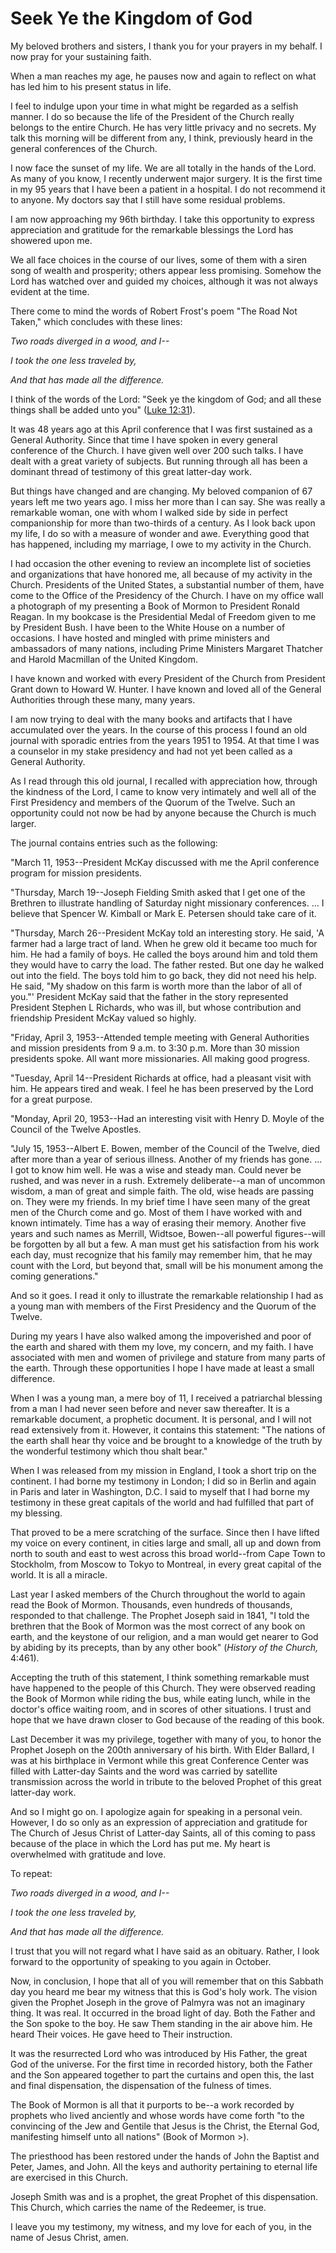 # Seek Ye the Kingdom of God

My beloved brothers and sisters, I thank you for your prayers in my behalf. I
now pray for your sustaining faith.

When a man reaches my age, he pauses now and again to reflect on what has led
him to his present status in life.

I feel to indulge upon your time in what might be regarded as a selfish
manner. I do so because the life of the President of the Church really belongs
to the entire Church. He has very little privacy and no secrets. My talk this
morning will be different from any, I think, previously heard in the general
conferences of the Church.

I now face the sunset of my life. We are all totally in the hands of the Lord.
As many of you know, I recently underwent major surgery. It is the first time
in my 95 years that I have been a patient in a hospital. I do not recommend it
to anyone. My doctors say that I still have some residual problems.

I am now approaching my 96th birthday. I take this opportunity to express
appreciation and gratitude for the remarkable blessings the Lord has showered
upon me.

We all face choices in the course of our lives, some of them with a siren song
of wealth and prosperity; others appear less promising. Somehow the Lord has
watched over and guided my choices, although it was not always evident at the
time.

There come to mind the words of Robert Frost's poem "The Road Not Taken,"
which concludes with these lines:

_Two roads diverged in a wood, and I--_

_I took the one less traveled by,_

_And that has made all the difference._

I think of the words of the Lord: "Seek ye the kingdom of God; and all these
things shall be added unto you" ([Luke
12:31](https://www.lds.org/scriptures/nt/luke/12.31?lang=eng#30)).

It was 48 years ago at this April conference that I was first sustained as a
General Authority. Since that time I have spoken in every general conference
of the Church. I have given well over 200 such talks. I have dealt with a
great variety of subjects. But running through all has been a dominant thread
of testimony of this great latter-day work.

But things have changed and are changing. My beloved companion of 67 years
left me two years ago. I miss her more than I can say. She was really a
remarkable woman, one with whom I walked side by side in perfect companionship
for more than two-thirds of a century. As I look back upon my life, I do so
with a measure of wonder and awe. Everything good that has happened, including
my marriage, I owe to my activity in the Church.

I had occasion the other evening to review an incomplete list of societies and
organizations that have honored me, all because of my activity in the Church.
Presidents of the United States, a substantial number of them, have come to
the Office of the Presidency of the Church. I have on my office wall a
photograph of my presenting a Book of Mormon to President Ronald Reagan. In my
bookcase is the Presidential Medal of Freedom given to me by President Bush. I
have been to the White House on a number of occasions. I have hosted and
mingled with prime ministers and ambassadors of many nations, including Prime
Ministers Margaret Thatcher and Harold Macmillan of the United Kingdom.

I have known and worked with every President of the Church from President
Grant down to Howard W. Hunter. I have known and loved all of the General
Authorities through these many, many years.

I am now trying to deal with the many books and artifacts that I have
accumulated over the years. In the course of this process I found an old
journal with sporadic entries from the years 1951 to 1954. At that time I was
a counselor in my stake presidency and had not yet been called as a General
Authority.

As I read through this old journal, I recalled with appreciation how, through
the kindness of the Lord, I came to know very intimately and well all of the
First Presidency and members of the Quorum of the Twelve. Such an opportunity
could not now be had by anyone because the Church is much larger.

The journal contains entries such as the following:

"March 11, 1953--President McKay discussed with me the April conference
program for mission presidents.

"Thursday, March 19--Joseph Fielding Smith asked that I get one of the
Brethren to illustrate handling of Saturday night missionary conferences. ... I
believe that Spencer W. Kimball or Mark E. Petersen should take care of it.

"Thursday, March 26--President McKay told an interesting story. He said, 'A
farmer had a large tract of land. When he grew old it became too much for him.
He had a family of boys. He called the boys around him and told them they
would have to carry the load. The father rested. But one day he walked out
into the field. The boys told him to go back, they did not need his help. He
said, "My shadow on this farm is worth more than the labor of all of you."'
President McKay said that the father in the story represented President
Stephen L Richards, who was ill, but whose contribution and friendship
President McKay valued so highly.

"Friday, April 3, 1953--Attended temple meeting with General Authorities and
mission presidents from 9 a.m. to 3:30 p.m. More than 30 mission presidents
spoke. All want more missionaries. All making good progress.

"Tuesday, April 14--President Richards at office, had a pleasant visit with
him. He appears tired and weak. I feel he has been preserved by the Lord for a
great purpose.

"Monday, April 20, 1953--Had an interesting visit with Henry D. Moyle of the
Council of the Twelve Apostles.

"July 15, 1953--Albert E. Bowen, member of the Council of the Twelve, died
after more than a year of serious illness. Another of my friends has gone. ... I
got to know him well. He was a wise and steady man. Could never be rushed, and
was never in a rush. Extremely deliberate--a man of uncommon wisdom, a man of
great and simple faith. The old, wise heads are passing on. They were my
friends. In my brief time I have seen many of the great men of the Church come
and go. Most of them I have worked with and known intimately. Time has a way
of erasing their memory. Another five years and such names as Merrill,
Widtsoe, Bowen--all powerful figures--will be forgotten by all but a few. A
man must get his satisfaction from his work each day, must recognize that his
family may remember him, that he may count with the Lord, but beyond that,
small will be his monument among the coming generations."

And so it goes. I read it only to illustrate the remarkable relationship I had
as a young man with members of the First Presidency and the Quorum of the
Twelve.

During my years I have also walked among the impoverished and poor of the
earth and shared with them my love, my concern, and my faith. I have
associated with men and women of privilege and stature from many parts of the
earth. Through these opportunities I hope I have made at least a small
difference.

When I was a young man, a mere boy of 11, I received a patriarchal blessing
from a man I had never seen before and never saw thereafter. It is a
remarkable document, a prophetic document. It is personal, and I will not read
extensively from it. However, it contains this statement: "The nations of the
earth shall hear thy voice and be brought to a knowledge of the truth by the
wonderful testimony which thou shalt bear."

When I was released from my mission in England, I took a short trip on the
continent. I had borne my testimony in London; I did so in Berlin and again in
Paris and later in Washington, D.C. I said to myself that I had borne my
testimony in these great capitals of the world and had fulfilled that part of
my blessing.

That proved to be a mere scratching of the surface. Since then I have lifted
my voice on every continent, in cities large and small, all up and down from
north to south and east to west across this broad world--from Cape Town to
Stockholm, from Moscow to Tokyo to Montreal, in every great capital of the
world. It is all a miracle.

Last year I asked members of the Church throughout the world to again read the
Book of Mormon. Thousands, even hundreds of thousands, responded to that
challenge. The Prophet Joseph said in 1841, "I told the brethren that the Book
of Mormon was the most correct of any book on earth, and the keystone of our
religion, and a man would get nearer to God by abiding by its precepts, than
by any other book" (_History of the Church,_ 4:461).

Accepting the truth of this statement, I think something remarkable must have
happened to the people of this Church. They were observed reading the Book of
Mormon while riding the bus, while eating lunch, while in the doctor's office
waiting room, and in scores of other situations. I trust and hope that we have
drawn closer to God because of the reading of this book.

Last December it was my privilege, together with many of you, to honor the
Prophet Joseph on the 200th anniversary of his birth. With Elder Ballard, I
was at his birthplace in Vermont while this great Conference Center was filled
with Latter-day Saints and the word was carried by satellite transmission
across the world in tribute to the beloved Prophet of this great latter-day
work.

And so I might go on. I apologize again for speaking in a personal vein.
However, I do so only as an expression of appreciation and gratitude for The
Church of Jesus Christ of Latter-day Saints, all of this coming to pass
because of the place in which the Lord has put me. My heart is overwhelmed
with gratitude and love.

To repeat:

_Two roads diverged in a wood, and I--_

_I took the one less traveled by,_

_And that has made all the difference._

I trust that you will not regard what I have said as an obituary. Rather, I
look forward to the opportunity of speaking to you again in October.

Now, in conclusion, I hope that all of you will remember that on this Sabbath
day you heard me bear my witness that this is God's holy work. The vision
given the Prophet Joseph in the grove of Palmyra was not an imaginary thing.
It was real. It occurred in the broad light of day. Both the Father and the
Son spoke to the boy. He saw Them standing in the air above him. He heard
Their voices. He gave heed to Their instruction.

It was the resurrected Lord who was introduced by His Father, the great God of
the universe. For the first time in recorded history, both the Father and the
Son appeared together to part the curtains and open this, the last and final
dispensation, the dispensation of the fulness of times.

The Book of Mormon is all that it purports to be--a work recorded by prophets
who lived anciently and whose words have come forth "to the convincing of the
Jew and Gentile that Jesus is the Christ, the Eternal God, manifesting himself
unto all nations" (Book of Mormon &gt;).

The priesthood has been restored under the hands of John the Baptist and
Peter, James, and John. All the keys and authority pertaining to eternal life
are exercised in this Church.

Joseph Smith was and is a prophet, the great Prophet of this dispensation.
This Church, which carries the name of the Redeemer, is true.

I leave you my testimony, my witness, and my love for each of you, in the name
of Jesus Christ, amen.

